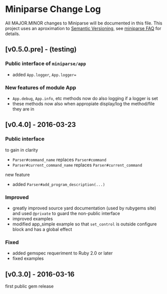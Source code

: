 
# Miniparse Change Log
All MAJOR.MINOR changes to Miniparse will be documented in this file.
This project uses an aproximation to [Semantic Versioning](http://semver.org/), 
see [miniparse FAQ](https://github.com/jmrod4/miniparse/blob/master/FAQ.md) for details.
 
## [v0.5.0.pre] - (testing)

### Public interface of `miniparse/app`
- added `App.logger`, `App.logger=`

### New features of module App
- `App.debug`, `App.info`, etc methods now do also logging if a logger is set
- these methods now also when appropiate display/log the method/file they are in

## [v0.4.0] - 2016-03-23

### Public interface
to gain in clarity
- `Parser#command_name` replaces `Parser#command`
- `Parser#current_command_name` replaces `Parser#current_command`

new feature
- added `Parser#add_program_description(...)`

### Improved
- greatly improved source yard documentation (used by rubygems site) and used `@private` to guard the non-public interface
- improved examples
- modified app_simple example so that `set_control` is outside configure block and has a global effect

### Fixed
- added gemspec requeriment to Ruby 2.0 or later
- fixed examples

## [v0.3.0] - 2016-03-16
first public gem release
